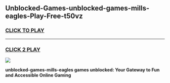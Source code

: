
## Unblocked-Games-unblocked-games-mills-eagles-Play-Free-t50vz
<h3>
<a href="https://premium76.site?title=unblocked-games-mills-eagles&ref=23A">CLICK TO PLAY</a></h3>
<hr>

<h3>
<a href="https://premium76.site?title=unblocked-games-mills-eagles&ref=23A">CLICK 2 PLAY</a>
  
</h3>

<a href="https://premium76.site?title=unblocked-games-mills-eagles&ref=23A"><img src="https://clearcache.store/games.png"></a>


**unblocked-games-mills-eagles games unblocked: Your Gateway to Fun and Accessible Online Gaming**
